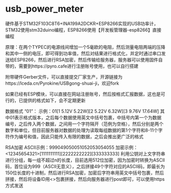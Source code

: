 # usb_power_meter

硬件基于STM32F103C8T6+INA199A2DCKR+ESP8266实现的USB功率计，STM32使用stm32duino编程，ESP8266使用【开发板管理器-esp8266】直接编程

原理：在两个TYPEC的电源线间增加一个5毫欧的电阻，然后测量电阻两端的压降和其中一侧的电压，即可得到功率值，然后对结果进行格式化，并定时通过串口发送给ESP8266，然后进行RSA加密，然后传输给服务器，服务器可以使用固件自带的，需要到https://pyro.cafe进行注册账号使用，也可以自行搭建

附带硬件Gerber文件，可以直接提交厂家生产，开源链接为https://lceda.cn/Pyrokine/USBgong-shuai-ji，欢迎fork

如果已经有ESP模块，可以直接在网站注册账号，然后按格式汇报数据，这也是可行的，已提供的格式如下，会不定期更新

数据格式
“01”：
示例：01[1 5.12V 5.22W][2 5.22V 6.32W][3 9.76V 17.64W]
其中01表示格式版本，之后每个数据使用英文中括号包裹，中括号内第一个为数据编号，之后传入两个数据，之间用一个字符隔开（范例为空格），然后分别是两个数字和单位，但目前服务器对数据的处理为读取每组数据的第1个字符和8-11个字符作为编号和值，因此只能传入有限的数据，之后会推出更广泛的格式

RSA加密
ASCII示例：999049050051052053054055
加密示例：<12345654321>[1111111111][2222222222][333333333]
利用公钥对上文字符串进行分组，每一组不超过n的长度，目前选用512位加密，因为加密时转换为ASCII码，首位设为999（ASCII无意义），之后拼接49个字符对应的ASCII码，即最长为150位长度的十进制，然后进行RSA加密，加密后字符串用英文中括号包裹，然后拼接，然后将设备ID用<>包裹拼接，然后向服务器进行post即可，可以使用https方式发送
